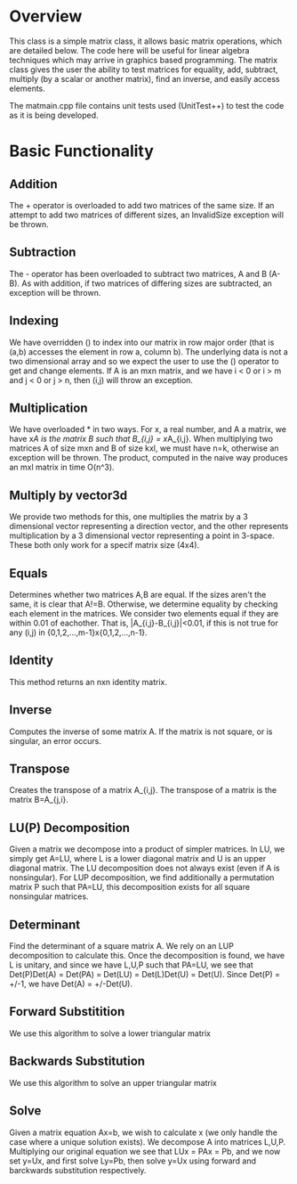 Overview
========

This class is a simple matrix class, it allows basic matrix operations, which are detailed below. The code here will be useful for linear algebra techniques which may arrive in graphics based programming. The matrix class gives the user the ability to test matrices for equality, add, subtract, multiply (by a scalar or another matrix), find an inverse, and easily access elements.

The matmain.cpp file contains unit tests used (UnitTest++) to test the code as it is being developed.

Basic Functionality
===================

Addition
--------
The + operator is overloaded to add two matrices of the same size. If an attempt to add two matrices of different sizes, an InvalidSize exception will be thrown.

Subtraction
-----------
The - operator has been overloaded to subtract two matrices, A and B (A-B). As with addition, if two matrices of differing sizes are subtracted, an exception will be thrown.

Indexing
--------
We have overridden () to index into our matrix in row major order (that is (a,b) accesses the element in row a, column b). The underlying data is not a two dimensional array and so we expect the user to use the () operator to get and change elements. If A is an mxn matrix, and we have i < 0 or i > m and j < 0 or j > n, then (i,j) will throw an exception.

Multiplication
--------------
We have overloaded * in two ways. For x, a real number, and A a matrix, we have x*A is the matrix B such that B_{i,j} = x*A_{i,j}. When multiplying two matrices A of size mxn and B of size kxl, we must have n=k, otherwise an exception will be thrown. The product, computed in the naive way produces an mxl matrix in time O(n^3).

Multiply by vector3d
---------------------
We provide two methods for this, one multiplies the matrix by a 3 dimensional vector representing a direction vector, and the other represents multiplication by a 3 dimensional vector representing a point in 3-space. These both only work for a specif matrix size (4x4).

Equals
------
Determines whether two matrices A,B are equal. If the sizes aren't the same, it is clear that A!=B. Otherwise, we determine equality by checking each element in the matrices. We consider two elements equal if they are within 0.01 of eachother. That is, |A_{i,j}-B_{i,j}|<0.01, if this is not true for any (i,j) in {0,1,2,...,m-1}x{0,1,2,...,n-1}.

Identity
--------
This method returns an nxn identity matrix.

Inverse
-------
Computes the inverse of some matrix A. If the matrix is not square, or is singular, an error occurs.

Transpose
---------
Creates  the transpose of a matrix A_{i,j}. The transpose of a matrix is the matrix B=A_{j,i}.

LU(P) Decomposition
-------------------
Given a matrix we decompose into a product of simpler matrices. In LU, we simply get A=LU, where L is a lower diagonal matrix and U is an upper diagonal matrix. The LU decomposition does not always exist (even if A is nonsingular). For LUP decomposition, we find additionally a permutation matrix P such that PA=LU, this decomposition exists for all square nonsingular matrices.

Determinant
-----------
Find the determinant of a square matrix A. We rely on an LUP decomposition to calculate this. Once the decomposition is found, we have L is unitary, and since we have L,U,P such that PA=LU, we see that Det(P)Det(A) = Det(PA) = Det(LU) = Det(L)Det(U) = Det(U). Since Det(P) = +/-1, we have Det(A) = +/-Det(U).

Forward Substitition
--------------------
We use this algorithm to solve a lower triangular matrix

Backwards Substitution
----------------------
We use this algorithm to solve an upper triangular matrix

Solve
-----
Given a matrix equation Ax=b, we wish to calculate x (we only handle the case where a unique solution exists). We decompose A into matrices L,U,P. Multiplying our original equation we see that LUx = PAx = Pb, and we now set y=Ux, and first solve Ly=Pb, then solve y=Ux using forward and barckwards substitution respectively.
